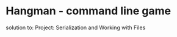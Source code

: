<h1>Hangman - command line game</h1>
solution to: <href="http://www.theodinproject.com/ruby-programming/file-i-o-and-serialization?">Project: Serialization and Working with Files </href>